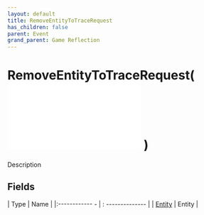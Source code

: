 ```yaml
---
layout: default
title: RemoveEntityToTraceRequest
has_children: false
parent: Event
grand_parent: Game Reflection
---
```

# RemoveEntityToTraceRequest( ![ EntityEventBase ](game-reflection/events/entity_event_base.md) )
Description 

## Fields
| Type | Name |
|:------------ - | : -------------- |
| [Entity](game-reflection/classes/entity.md) | Entity |
